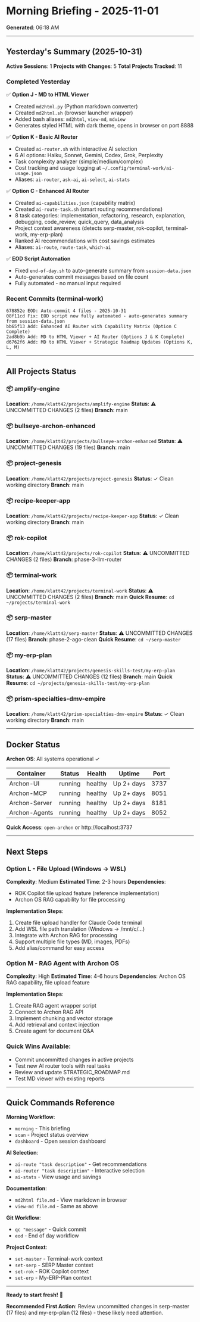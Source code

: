 # Morning Briefing - 2025-11-01

**Generated**: 06:18 AM

---

## Yesterday's Summary (2025-10-31)

**Active Sessions**: 1
**Projects with Changes**: 5
**Total Projects Tracked**: 11

### Completed Yesterday

✅ **Option J - MD to HTML Viewer**
- Created `md2html.py` (Python markdown converter)
- Created `md2html.sh` (browser launcher wrapper)
- Added bash aliases: `md2html`, `view-md`, `mdview`
- Generates styled HTML with dark theme, opens in browser on port 8888

✅ **Option K - Basic AI Router**
- Created `ai-router.sh` with interactive AI selection
- 6 AI options: Haiku, Sonnet, Gemini, Codex, Grok, Perplexity
- Task complexity analyzer (simple/medium/complex)
- Cost tracking and usage logging at `~/.config/terminal-work/ai-usage.json`
- Aliases: `ai-router`, `ask-ai`, `ai-select`, `ai-stats`

✅ **Option C - Enhanced AI Router**
- Created `ai-capabilities.json` (capability matrix)
- Created `ai-route-task.sh` (smart routing recommendations)
- 8 task categories: implementation, refactoring, research, explanation, debugging, code_review, quick_query, data_analysis
- Project context awareness (detects serp-master, rok-copilot, terminal-work, my-erp-plan)
- Ranked AI recommendations with cost savings estimates
- Aliases: `ai-route`, `route-task`, `which-ai`

✅ **EOD Script Automation**
- Fixed `end-of-day.sh` to auto-generate summary from `session-data.json`
- Auto-generates commit messages based on file count
- Fully automated - no manual input required

### Recent Commits (terminal-work)

```
678852e EOD: Auto-commit 4 files - 2025-10-31
08f11cd Fix: EOD script now fully automated - auto-generates summary from session-data.json
bb65f13 Add: Enhanced AI Router with Capability Matrix (Option C Complete)
2ad8b9b Add: MD to HTML Viewer + AI Router (Options J & K Complete)
d6762f6 Add: MD to HTML Viewer + Strategic Roadmap Updates (Options K, L, M)
```

---

## All Projects Status

### 📦 amplify-engine
**Location**: `/home/klatt42/projects/amplify-engine`
**Status**: ⚠️ UNCOMMITTED CHANGES (2 files)
**Branch**: main

### 📦 bullseye-archon-enhanced
**Location**: `/home/klatt42/projects/bullseye-archon-enhanced`
**Status**: ⚠️ UNCOMMITTED CHANGES (19 files)
**Branch**: main

### 📦 project-genesis
**Location**: `/home/klatt42/projects/project-genesis`
**Status**: ✓ Clean working directory
**Branch**: main

### 📦 recipe-keeper-app
**Location**: `/home/klatt42/projects/recipe-keeper-app`
**Status**: ✓ Clean working directory
**Branch**: main

### 📦 rok-copilot
**Location**: `/home/klatt42/projects/rok-copilot`
**Status**: ⚠️ UNCOMMITTED CHANGES (2 files)
**Branch**: phase-3-llm-router

### 📦 terminal-work
**Location**: `/home/klatt42/projects/terminal-work`
**Status**: ⚠️ UNCOMMITTED CHANGES (2 files)
**Branch**: main
**Quick Resume**: `cd ~/projects/terminal-work`

### 📦 serp-master
**Location**: `/home/klatt42/serp-master`
**Status**: ⚠️ UNCOMMITTED CHANGES (17 files)
**Branch**: phase-2-ago-clean
**Quick Resume**: `cd ~/serp-master`

### 📦 my-erp-plan
**Location**: `/home/klatt42/projects/genesis-skills-test/my-erp-plan`
**Status**: ⚠️ UNCOMMITTED CHANGES (12 files)
**Branch**: main
**Quick Resume**: `cd ~/projects/genesis-skills-test/my-erp-plan`

### 📦 prism-specialties-dmv-empire
**Location**: `/home/klatt42/prism-specialties-dmv-empire`
**Status**: ✓ Clean working directory
**Branch**: main

---

## Docker Status

**Archon OS**: All systems operational ✓

| Container | Status | Health | Uptime | Port |
|-----------|--------|--------|--------|------|
| Archon-UI | running | healthy | Up 2+ days | 3737 |
| Archon-MCP | running | healthy | Up 2+ days | 8051 |
| Archon-Server | running | healthy | Up 2+ days | 8181 |
| Archon-Agents | running | healthy | Up 2+ days | 8052 |

**Quick Access**: `open-archon` or http://localhost:3737

---

## Next Steps

### Option L - File Upload (Windows → WSL)
**Complexity**: Medium
**Estimated Time**: 2-3 hours
**Dependencies**:
- ROK Copilot file upload feature (reference implementation)
- Archon OS RAG capability for file processing

**Implementation Steps**:
1. Create file upload handler for Claude Code terminal
2. Add WSL file path translation (Windows → /mnt/c/...)
3. Integrate with Archon RAG for processing
4. Support multiple file types (MD, images, PDFs)
5. Add alias/command for easy access

### Option M - RAG Agent with Archon OS
**Complexity**: High
**Estimated Time**: 4-6 hours
**Dependencies**: Archon OS RAG capability, file upload feature

**Implementation Steps**:
1. Create RAG agent wrapper script
2. Connect to Archon RAG API
3. Implement chunking and vector storage
4. Add retrieval and context injection
5. Create agent for document Q&A

### Quick Wins Available:
- Commit uncommitted changes in active projects
- Test new AI router tools with real tasks
- Review and update STRATEGIC_ROADMAP.md
- Test MD viewer with existing reports

---

## Quick Commands Reference

**Morning Workflow**:
- `morning` - This briefing
- `scan` - Project status overview
- `dashboard` - Open session dashboard

**AI Selection**:
- `ai-route "task description"` - Get recommendations
- `ai-router "task description"` - Interactive selection
- `ai-stats` - View usage and savings

**Documentation**:
- `md2html file.md` - View markdown in browser
- `view-md file.md` - Same as above

**Git Workflow**:
- `qc "message"` - Quick commit
- `eod` - End of day workflow

**Project Context**:
- `set-master` - Terminal-work context
- `set-serp` - SERP Master context
- `set-rok` - ROK Copilot context
- `set-erp` - My-ERP-Plan context

---

**Ready to start fresh!** 🚀

**Recommended First Action**: Review uncommitted changes in serp-master (17 files) and my-erp-plan (12 files) - these likely need attention.
